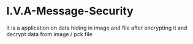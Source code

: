 # I.V.A-Message-Security
It is a application on data hiding in image and file after encrypting it and decrypt data from image / pck file
